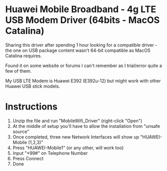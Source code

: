 # Huawei Mobile Broadband - 4g LTE USB Modem Driver (64bits - MacOS Catalina)

Sharing this driver after spending 1 hour looking for a compatible driver - the one on USB package content wasn't 64-bit compatible as MacOS Catalina requires.

Found it on some website or forums I can't remember as I trial/error quite a few of them.

My USB LTE Modem is Huawei E392 (E392u-12) but might work with other Huawei USB stick models.

# Instructions

1. Unzip the file and run "MobileWifi_Driver" (right-click "Open")
2. At the middle of setup you'll have to allow the installation from "unsafe source"
3. Once completed, three new Network Interfaces will show up "HUAWEI-Mobile (1,2,3)"
4. Press "HUAWEI-Mobile1" (or any other, will work too)
5. Input "\*99#" on Telephone Number
6. Press Connect
7. Done
